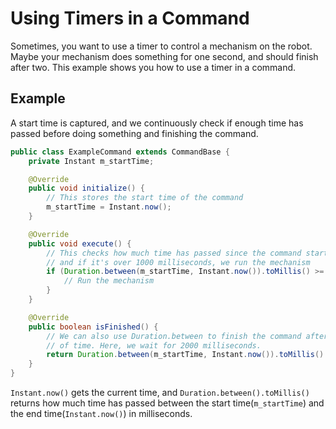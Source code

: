 Using Timers in a Command
===
Sometimes, you want to use a timer to control a mechanism on the robot. Maybe your mechanism does something for one second, and should finish after two. This example shows you how to use a timer in a command.  

Example
---
A start time is captured, and we continuously check if enough time has passed before doing something and finishing the command.
```java
public class ExampleCommand extends CommandBase {
	private Instant m_startTime;

	@Override
	public void initialize() {
		// This stores the start time of the command
		m_startTime = Instant.now();
	}

	@Override
	public void execute() {
		// This checks how much time has passed since the command started,
		// and if it's over 1000 milliseconds, we run the mechanism
		if (Duration.between(m_startTime, Instant.now()).toMillis() >= 1000) {
			// Run the mechanism
		}
	}

	@Override
	public boolean isFinished() {
		// We can also use Duration.between to finish the command after a certain amount
		// of time. Here, we wait for 2000 milliseconds.
		return Duration.between(m_startTime, Instant.now()).toMillis() >= 2000;
	}
}
```

`Instant.now()` gets the current time, and `Duration.between().toMillis()` returns how much time has passed between the start time(`m_startTime`) and the end time(`Instant.now()`) in milliseconds.